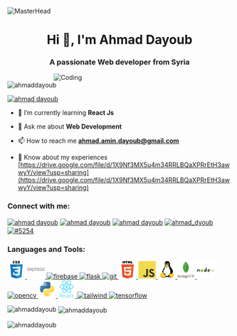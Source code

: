 ![MasterHead](https://raw.githubusercontent.com/PolarBearGG/PolarBearGG/master/web-developer.gif)
<h1 align="center">Hi 👋, I'm Ahmad Dayoub</h1>
<h3 align="center">A passionate Web developer from Syria</h3>
<img align="right" width="400" src="https://hack.codingblocks.com/_nuxt/img/maingif.1646021.gif" alt="Coding">

<p align="left"> <img src="https://komarev.com/ghpvc/?username=ahmaddayoub&label=Profile%20views&color=0e75b6&style=flat" alt="ahmaddayoub" /> </p>

<p align="left"> <a href="https://twitter.com/AhmadDayuob" target="blank"><img src="https://img.shields.io/twitter/follow/ahmad dayoub?logo=twitter&style=for-the-badge" alt="ahmad dayoub" /></a> </p>

- 🌱 I’m currently learning **React Js**

- 💬 Ask me about **Web Development**

- 📫 How to reach me **ahmad.amin.dayoub@gmail.com**

- 📄 Know about my experiences [https://drive.google.com/file/d/1X9Nf3MX5u4m34RRLBQaXPRrEtH3awwyY/view?usp=sharing](https://drive.google.com/file/d/1X9Nf3MX5u4m34RRLBQaXPRrEtH3awwyY/view?usp=sharing)

<h3 align="left">Connect with me:</h3>
<p align="left">
<a href="https://twitter.com/AhmadDayuob" target="blank"><img align="center" src="https://raw.githubusercontent.com/rahuldkjain/github-profile-readme-generator/master/src/images/icons/Social/twitter.svg" alt="ahmad dayoub" height="30" width="40" /></a>
<a href="https://linkedin.com/in/ahmad-dayoub-" target="blank"><img align="center" src="https://raw.githubusercontent.com/rahuldkjain/github-profile-readme-generator/master/src/images/icons/Social/linked-in-alt.svg" alt="ahmad dayoub" height="30" width="40" /></a>
<a href="https://fb.com/ahmad dayoub" target="blank"><img align="center" src="https://raw.githubusercontent.com/rahuldkjain/github-profile-readme-generator/master/src/images/icons/Social/facebook.svg" alt="ahmad dayoub" height="30" width="40" /></a>
<a href="https://instagram.com/ahmad_dyoub" target="blank"><img align="center" src="https://raw.githubusercontent.com/rahuldkjain/github-profile-readme-generator/master/src/images/icons/Social/instagram.svg" alt="ahmad_dyoub" height="30" width="40" /></a>
<a href="https://discord.gg/#5254" target="blank"><img align="center" src="https://raw.githubusercontent.com/rahuldkjain/github-profile-readme-generator/master/src/images/icons/Social/discord.svg" alt="#5254" height="30" width="40" /></a>
</p>

<h3 align="left">Languages and Tools:</h3>
<p align="left"> <a href="https://www.w3schools.com/css/" target="_blank" rel="noreferrer"> <img src="https://raw.githubusercontent.com/devicons/devicon/master/icons/css3/css3-original-wordmark.svg" alt="css3" width="40" height="40"/> </a> <a href="https://expressjs.com" target="_blank" rel="noreferrer"> <img src="https://raw.githubusercontent.com/devicons/devicon/master/icons/express/express-original-wordmark.svg" alt="express" width="40" height="40"/> </a> <a href="https://firebase.google.com/" target="_blank" rel="noreferrer"> <img src="https://www.vectorlogo.zone/logos/firebase/firebase-icon.svg" alt="firebase" width="40" height="40"/> </a> <a href="https://flask.palletsprojects.com/" target="_blank" rel="noreferrer"> <img src="https://www.vectorlogo.zone/logos/pocoo_flask/pocoo_flask-icon.svg" alt="flask" width="40" height="40"/> </a> <a href="https://git-scm.com/" target="_blank" rel="noreferrer"> <img src="https://www.vectorlogo.zone/logos/git-scm/git-scm-icon.svg" alt="git" width="40" height="40"/> </a> <a href="https://www.w3.org/html/" target="_blank" rel="noreferrer"> <img src="https://raw.githubusercontent.com/devicons/devicon/master/icons/html5/html5-original-wordmark.svg" alt="html5" width="40" height="40"/> </a> <a href="https://developer.mozilla.org/en-US/docs/Web/JavaScript" target="_blank" rel="noreferrer"> <img src="https://raw.githubusercontent.com/devicons/devicon/master/icons/javascript/javascript-original.svg" alt="javascript" width="40" height="40"/> </a> <a href="https://www.linux.org/" target="_blank" rel="noreferrer"> <img src="https://raw.githubusercontent.com/devicons/devicon/master/icons/linux/linux-original.svg" alt="linux" width="40" height="40"/> </a> <a href="https://www.mongodb.com/" target="_blank" rel="noreferrer"> <img src="https://raw.githubusercontent.com/devicons/devicon/master/icons/mongodb/mongodb-original-wordmark.svg" alt="mongodb" width="40" height="40"/> </a> <a href="https://nodejs.org" target="_blank" rel="noreferrer"> <img src="https://raw.githubusercontent.com/devicons/devicon/master/icons/nodejs/nodejs-original-wordmark.svg" alt="nodejs" width="40" height="40"/> </a> <a href="https://opencv.org/" target="_blank" rel="noreferrer"> <img src="https://www.vectorlogo.zone/logos/opencv/opencv-icon.svg" alt="opencv" width="40" height="40"/> </a> <a href="https://www.python.org" target="_blank" rel="noreferrer"> <img src="https://raw.githubusercontent.com/devicons/devicon/master/icons/python/python-original.svg" alt="python" width="40" height="40"/> </a> <a href="https://reactjs.org/" target="_blank" rel="noreferrer"> <img src="https://raw.githubusercontent.com/devicons/devicon/master/icons/react/react-original-wordmark.svg" alt="react" width="40" height="40"/> </a> <a href="https://tailwindcss.com/" target="_blank" rel="noreferrer"> <img src="https://www.vectorlogo.zone/logos/tailwindcss/tailwindcss-icon.svg" alt="tailwind" width="40" height="40"/> </a> <a href="https://www.tensorflow.org" target="_blank" rel="noreferrer"> <img src="https://www.vectorlogo.zone/logos/tensorflow/tensorflow-icon.svg" alt="tensorflow" width="40" height="40"/> </a> </p>

<p><img align="left" src="https://github-readme-stats.vercel.app/api/top-langs?username=ahmaddayoub&show_icons=true&locale=en&layout=compact" alt="ahmaddayoub" /></p>

<p>&nbsp;<img align="center" src="https://github-readme-stats.vercel.app/api?username=ahmaddayoub&show_icons=true&locale=en" alt="ahmaddayoub" /></p>

<p><img align="center" src="https://github-readme-streak-stats.herokuapp.com/?user=ahmaddayoub&" alt="ahmaddayoub" /></p>
